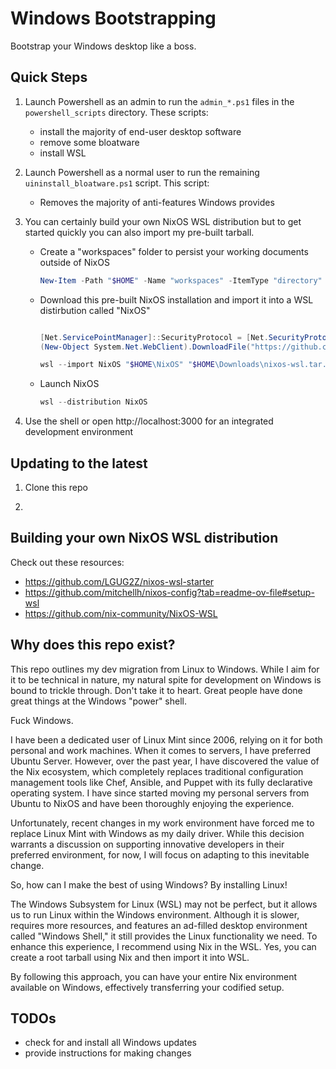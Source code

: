 # Windows Bootstrapping

Bootstrap your Windows desktop like a boss.

## Quick Steps

1. Launch Powershell as an admin to run the `admin_*.ps1` files in the `powershell_scripts` directory. These scripts:

    - install the majority of end-user desktop software
    - remove some bloatware
    - install WSL

2. Launch Powershell as a normal user to run the remaining `uininstall_bloatware.ps1` script. This script:

    - Removes the majority of anti-features Windows provides

3. You can certainly build your own NixOS WSL distribution but to get started quickly you can also import my pre-built tarball.

    - Create a "workspaces" folder to persist your working documents outside of NixOS
    
      ```powershell
      New-Item -Path "$HOME" -Name "workspaces" -ItemType "directory"
      ```

    - Download this pre-built NixOS installation and import it into a WSL distirbution called "NixOS"
    
      ```powershell
      
      [Net.ServicePointManager]::SecurityProtocol = [Net.SecurityProtocolType]::Tls12
      (New-Object System.Net.WebClient).DownloadFile("https://github.com/justmiles/bootstrapping-winblows/releases/download/v0.0.2/nixos-wsl.tar.gz", "$HOME\Downloads\nixos-wsl.tar.gz")
      
      wsl --import NixOS "$HOME\NixOS" "$HOME\Downloads\nixos-wsl.tar.gz" --version 2
      ```

    - Launch NixOS
    
      ```powershell
      wsl --distribution NixOS
      ```

4. Use the shell or open http://localhost:3000 for an integrated development environment

## Updating to the latest

1. Clone this repo

2. 
## Building your own NixOS WSL distribution

Check out these resources:

- https://github.com/LGUG2Z/nixos-wsl-starter
- https://github.com/mitchellh/nixos-config?tab=readme-ov-file#setup-wsl
- https://github.com/nix-community/NixOS-WSL

## Why does this repo exist?

This repo outlines my dev migration from Linux to Windows. While I aim for it to be technical in nature, my natural spite for development on Windows is bound to trickle through. Don't take it to heart. Great people have done great things at the Windows "power" shell.

Fuck Windows.

I have been a dedicated user of Linux Mint since 2006, relying on it for both personal and work machines. When it comes to servers, I have preferred Ubuntu Server. However, over the past year, I have discovered the value of the Nix ecosystem, which completely replaces traditional configuration management tools like Chef, Ansible, and Puppet with its fully declarative operating system. I have since started moving my personal servers from Ubuntu to NixOS and have been thoroughly enjoying the experience.

Unfortunately, recent changes in my work environment have forced me to replace Linux Mint with Windows as my daily driver. While this decision warrants a discussion on supporting innovative developers in their preferred environment, for now, I will focus on adapting to this inevitable change.

So, how can I make the best of using Windows? By installing Linux!

The Windows Subsystem for Linux (WSL) may not be perfect, but it allows us to run Linux within the Windows environment. Although it is slower, requires more resources, and features an ad-filled desktop environment called "Windows Shell," it still provides the Linux functionality we need. To enhance this experience, I recommend using Nix in the WSL. Yes, you can create a root tarball using Nix and then import it into WSL.

By following this approach, you can have your entire Nix environment available on Windows, effectively transferring your codified setup.

## TODOs

- check for and install all Windows updates
- provide instructions for making changes
